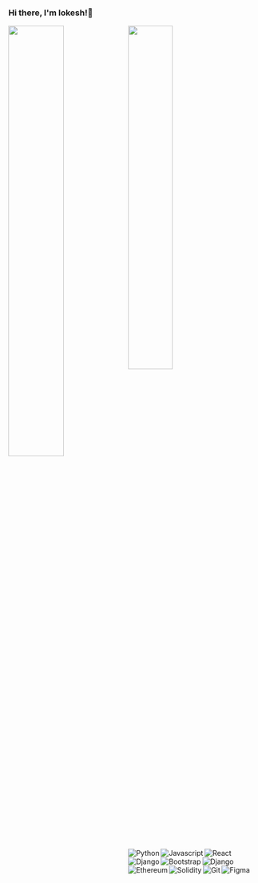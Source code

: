 ### Hi there, I'm lokesh!👋

<img align = "left" width="47%"  style="padding-bottom : 10px;" src="https://github-readme-stats.vercel.app/api?username=lokeshwaran26&show_icons=true&theme=radical" />
<img align = "left" width="42%" style="padding-bottom : 10px;" src= "https://github-readme-stats.vercel.app/api/top-langs/?username=lokeshwaran26&layout=compact" />


<img alt="Python" align = "left" src ="https://img.shields.io/badge/python-3670A0?style=for-the-badge&logo=python&logoColor=ffdd54" />
<img alt="Javascript" align = "left" src ="https://img.shields.io/badge/javascript-%23323330.svg?style=for-the-badge&logo=javascript&logoColor=%23F7DF1E" />
<img alt="React" align = "left" src ="https://img.shields.io/badge/react-%2320232a.svg?style=for-the-badge&logo=react&logoColor=%2361DAFB" />
<img alt="Django" align = "bottom" src ="https://img.shields.io/badge/django-%23092E20.svg?style=for-the-badge&logo=django&logoColor=white" />
<img alt="Django" align = "left" src ="https://img.shields.io/badge/vite-%23646CFF.svg?style=for-the-badge&logo=vite&logoColor=white" />
<img alt="Bootstrap" align = "left" src ="https://img.shields.io/badge/bootstrap-%23563D7C.svg?style=for-the-badge&logo=bootstrap&logoColor=white" />
<img alt="Ethereum" align = "left" src ="https://img.shields.io/badge/Ethereum-3C3C3D?style=for-the-badge&logo=Ethereum&logoColor=white" />
<img alt="Solidity"  align = "left" src ="https://img.shields.io/badge/Solidity-%23363636.svg?style=for-the-badge&logo=solidity&logoColor=white" />
<img alt="Git"  align = "left" src ="https://img.shields.io/badge/git-%23F05033.svg?style=for-the-badge&logo=git&logoColor=white" />
<img alt= "Figma" align = "left" src = "https://img.shields.io/badge/figma-%23F24E1E.svg?style=for-the-badge&logo=figma&logoColor=white" />




<!--
**lokeshwaran26/lokeshwaran26** is a ✨ _special_ ✨ repository because its `README.md` (this file) appears on your GitHub profile.

Here are some ideas to get you started:

- 🔭 I’m currently working on ...
- 🌱 I’m currently learning ...
- 👯 I’m looking to collaborate on ...
- 🤔 I’m looking for help with ...
- 💬 Ask me about ...
- 📫 How to reach me: ...
- 😄 Pronouns: ...
- ⚡ Fun fact: ...
-->
